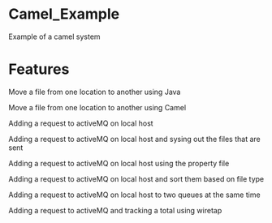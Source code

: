 # Camel_Example


Example of a camel system 

# Features 
Move a file from one location to another using Java 


Move a file from one location to another using Camel


Adding a request to activeMQ on local host


Adding a request to activeMQ on local host and sysing out the files that are sent


Adding a request to activeMQ on local host using the property file


Adding a request to activeMQ on local host and sort them based on file type


Adding a request to activeMQ on local host to two queues at the same time


Adding a request to activeMQ and tracking a total using wiretap
